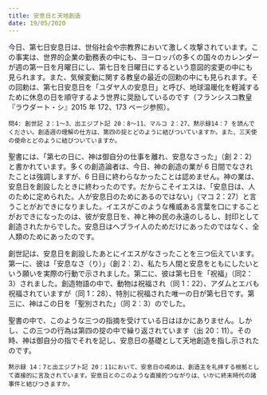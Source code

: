 ```yaml
---
title: 安息日と天地創造
date: 19/05/2020
---
```


今日、第七日安息日は、世俗社会や宗教界において激しく攻撃されています。この事実は、世界的企業の勤務表の中にも、ヨーロッパの多くの国々のカレンダーが週の第一日を月曜日にし、第七日を日曜日にするという意図的変更の中にも見られます。また、気候変動に関する教皇の最近の回勅の中にも見られます。その回勅は、第七日安息日を「ユダヤ人の安息日」と呼び、地球温暖化を軽減するために休息の日を順守するよう世界に奨励しているのです（フランシスコ教皇『ラウダート・シ』2015 年 172、173 ページ参照）。

`問4: 創世記 2：1～3、出エジプト記 20：8～11、マルコ 2：27、黙示録14：7 を読んでください。創造週の理解の仕方は、第四の掟とどのように結びついていますか。また、三天使の使命とどのように結びついていますか。`

聖書には、「第七の日に、神は御自分の仕事を離れ、安息なさった」（創 2：2）と書かれています。多くの創造論者は、今日、神の創造の業が 6 日間でなされたことは強調しますが、6 日目に終わらなかったことは認めません。神の業は、安息日を創設したときに終わったのです。だからこそイエスは、「安息日は、人のために定められた。人が安息日のためにあるのではない」（マコ 2：27）と言うことがおできになりました。イエスがこのような権威ある言葉を口にすることがおできになったのは、彼が安息日を、神と神の民の永遠のしるし、封印として創造されたからでした。安息日はヘブライ人のためだけにあったのではなく、全人類のためにあったのです。

創世記は、安息日を創設したあとにイエスがなさったことを三つ伝えています。第一に、彼は「安息なさ（り）」（創 2：2）、私たち人間と安息をともにしたいという願いを実際の行動で示されました。第二に、彼は第七日を「祝福」（同2：3）されました。創造物語の中で、動物は祝福され（同 1：22）、アダムとエバも祝福されていますが（同 1：28）、特別に祝福された唯一の日が第七日です。第三に、神はこの日を「聖別された」（同 2：3）のでした。

聖書の中で、このような三つの指摘を受けている日はほかにありません。しかし、この三つの行為は第四の掟の中で繰り返されています（出 20：11）。その時、神は御自分の指でそれを記し、安息日の基礎として天地創造を指し示されたのです。

`黙示録 14：7と出エジプト記 20：11において、安息日の戒めは、創造主を礼拝する根拠として直接的に言及されています。安息日とのこのような直接的つながりは、いかに終末時代の諸事件と結びつきますか。`